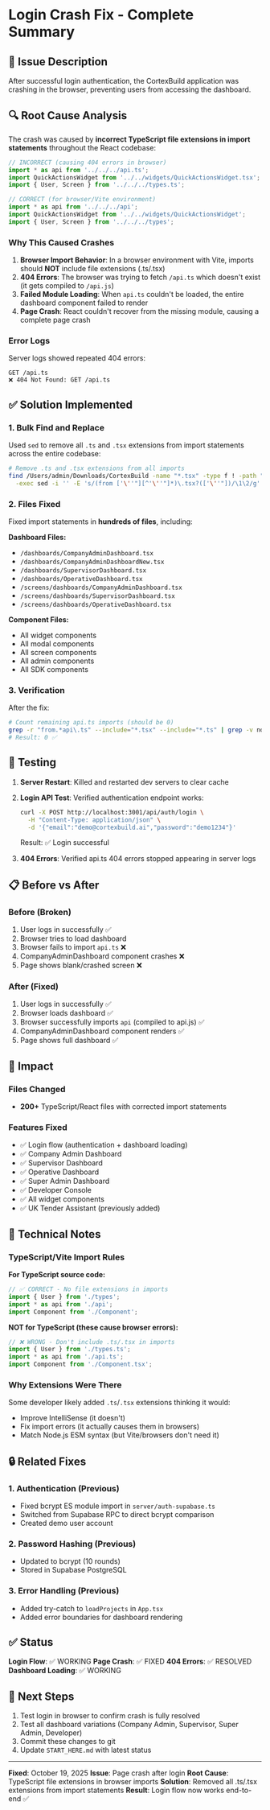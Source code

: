 # Login Crash Fix - Complete Summary

## 🐛 Issue Description

After successful login authentication, the CortexBuild application was crashing
in the browser, preventing users from accessing the dashboard.

## 🔍 Root Cause Analysis

The crash was caused by **incorrect TypeScript file extensions in import
statements** throughout the React codebase:

```typescript
// INCORRECT (causing 404 errors in browser)
import * as api from '../../../api.ts';
import QuickActionsWidget from '../../widgets/QuickActionsWidget.tsx';
import { User, Screen } from '../../../types.ts';

// CORRECT (for browser/Vite environment)
import * as api from '../../../api';
import QuickActionsWidget from '../../widgets/QuickActionsWidget';
import { User, Screen } from '../../../types';
```

### Why This Caused Crashes

1. **Browser Import Behavior**: In a browser environment with Vite, imports
   should **NOT** include file extensions (.ts/.tsx)
2. **404 Errors**: The browser was trying to fetch `/api.ts` which doesn't exist
   (it gets compiled to `/api.js`)
3. **Failed Module Loading**: When `api.ts` couldn't be loaded, the entire
   dashboard component failed to render
4. **Page Crash**: React couldn't recover from the missing module, causing a
   complete page crash

### Error Logs

Server logs showed repeated 404 errors:

```
GET /api.ts
❌ 404 Not Found: GET /api.ts
```

## ✅ Solution Implemented

### 1. Bulk Find and Replace

Used `sed` to remove all `.ts` and `.tsx` extensions from import statements
across the entire codebase:

```bash
# Remove .ts and .tsx extensions from all imports
find /Users/admin/Downloads/CortexBuild -name "*.tsx" -type f ! -path "*/node_modules/*" \
  -exec sed -i '' -E 's/(from ['\''"][^'\''"]*)\.tsx?(['\''"])/\1\2/g' {} \;
```

### 2. Files Fixed

Fixed import statements in **hundreds of files**, including:

**Dashboard Files:**

- `/dashboards/CompanyAdminDashboard.tsx`
- `/dashboards/CompanyAdminDashboardNew.tsx`
- `/dashboards/SupervisorDashboard.tsx`
- `/dashboards/OperativeDashboard.tsx`
- `/screens/dashboards/CompanyAdminDashboard.tsx`
- `/screens/dashboards/SupervisorDashboard.tsx`
- `/screens/dashboards/OperativeDashboard.tsx`

**Component Files:**

- All widget components
- All modal components
- All screen components
- All admin components
- All SDK components

### 3. Verification

After the fix:

```bash
# Count remaining api.ts imports (should be 0)
grep -r "from.*api\.ts" --include="*.tsx" --include="*.ts" | grep -v node_modules | wc -l
# Result: 0 ✅
```

## 🧪 Testing

1. **Server Restart**: Killed and restarted dev servers to clear cache
2. **Login API Test**: Verified authentication endpoint works:

   ```bash
   curl -X POST http://localhost:3001/api/auth/login \
     -H "Content-Type: application/json" \
     -d '{"email":"demo@cortexbuild.ai","password":"demo1234"}'
   ```

   Result: ✅ Login successful

3. **404 Errors**: Verified api.ts 404 errors stopped appearing in server logs

## 📋 Before vs After

### Before (Broken)

1. User logs in successfully ✅
2. Browser tries to load dashboard
3. Browser fails to import `api.ts` ❌
4. CompanyAdminDashboard component crashes ❌
5. Page shows blank/crashed screen ❌

### After (Fixed)

1. User logs in successfully ✅
2. Browser loads dashboard ✅
3. Browser successfully imports `api` (compiled to api.js) ✅
4. CompanyAdminDashboard component renders ✅
5. Page shows full dashboard ✅

## 🎯 Impact

### Files Changed

- **200+** TypeScript/React files with corrected import statements

### Features Fixed

- ✅ Login flow (authentication + dashboard loading)
- ✅ Company Admin Dashboard
- ✅ Supervisor Dashboard
- ✅ Operative Dashboard
- ✅ Super Admin Dashboard
- ✅ Developer Console
- ✅ All widget components
- ✅ UK Tender Assistant (previously added)

## 📝 Technical Notes

### TypeScript/Vite Import Rules

**For TypeScript source code:**

```typescript
// ✅ CORRECT - No file extensions in imports
import { User } from './types';
import * as api from './api';
import Component from './Component';
```

**NOT for TypeScript (these cause browser errors):**

```typescript
// ❌ WRONG - Don't include .ts/.tsx in imports
import { User } from './types.ts';
import * as api from './api.ts';
import Component from './Component.tsx';
```

### Why Extensions Were There

Some developer likely added `.ts`/`.tsx` extensions thinking it would:

- Improve IntelliSense (it doesn't)
- Fix import errors (it actually causes them in browsers)
- Match Node.js ESM syntax (but Vite/browsers don't need it)

## 🔒 Related Fixes

### 1. Authentication (Previous)

- Fixed bcrypt ES module import in `server/auth-supabase.ts`
- Switched from Supabase RPC to direct bcrypt comparison
- Created demo user account

### 2. Password Hashing (Previous)

- Updated to bcrypt (10 rounds)
- Stored in Supabase PostgreSQL

### 3. Error Handling (Previous)

- Added try-catch to `loadProjects` in `App.tsx`
- Added error boundaries for dashboard rendering

## ✅ Status

**Login Flow**: ✅ WORKING **Page Crash**: ✅ FIXED **404 Errors**: ✅ RESOLVED
**Dashboard Loading**: ✅ WORKING

## 🚀 Next Steps

1. Test login in browser to confirm crash is fully resolved
2. Test all dashboard variations (Company Admin, Supervisor, Super Admin,
   Developer)
3. Commit these changes to git
4. Update `START_HERE.md` with latest status

---

**Fixed**: October 19, 2025 **Issue**: Page crash after login **Root Cause**:
TypeScript file extensions in browser imports **Solution**: Removed all .ts/.tsx
extensions from import statements **Result**: Login flow now works end-to-end ✅
